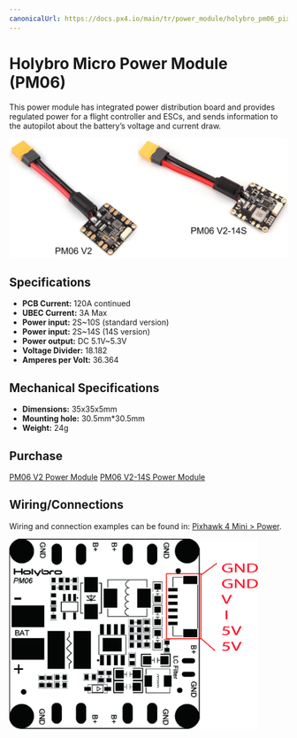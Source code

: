 ```yaml
---
canonicalUrl: https://docs.px4.io/main/tr/power_module/holybro_pm06_pixhawk4mini_power_module
---
```


# Holybro Micro Power Module (PM06)

This power module has integrated power distribution board and provides regulated power for a flight controller and ESCs, and sends information to the autopilot about the battery’s voltage and current draw.

![PM06](../../assets/hardware/power_module/holybro_pm06_14s/pm06v2_pm06v2-14s.jpg)


## Specifications

- **PCB Current:** 120A continued
- **UBEC Current:** 3A Max
- **Power input:** 2S~10S (standard version)
- **Power input:** 2S~14S (14S version)
- **Power output:** DC 5.1V~5.3V
- **Voltage Divider:** 18.182
- **Amperes per Volt:** 36.364

## Mechanical Specifications

- **Dimensions:** 35x35x5mm
- **Mounting hole:** 30.5mm*30.5mm
- **Weight:** 24g

## Purchase

[PM06 V2 Power Module](https://shop.holybro.com/micro-power-module-pm06_p1036.html) [PM06 V2-14S Power Module](https://shop.holybro.com/pm06-v2-14s-power-module_p1316.html)

## Wiring/Connections

Wiring and connection examples can be found in: [Pixhawk 4 Mini > Power](../assembly/quick_start_pixhawk4_mini.md#power).

<img src="../../assets/hardware/power_module/holybro_pm06/pm06_pin_map.jpg" width="450px" title="pm06" />
